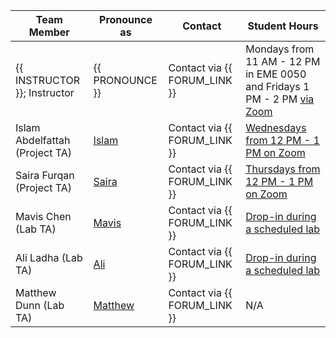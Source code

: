 | Team Member                    | Pronounce as                                  | Contact                      | Student Hours                                                                                                                                           |
|--------------------------------|-----------------------------------------------|------------------------------|---------------------------------------------------------------------------------------------------------------------------------------------------------|
| {{ INSTRUCTOR }}; Instructor   | {{ PRONOUNCE }}                               | Contact via {{ FORUM_LINK }} | Mondays from 11 AM - 12 PM in EME 0050 and Fridays 1 PM - 2 PM [via Zoom](https://ubc.zoom.us/j/67640303816?pwd=anVOVTJSSnA3T2hCK09idDF5Z0tEQT09)       |
| Islam Abdelfattah (Project TA) | [Islam](https://namedrop.io/islamabdelfattah) | Contact via {{ FORUM_LINK }} | [Wednesdays from 12 PM - 1 PM on Zoom](https://ubc.zoom.us/j/64061448764?pwd=NUwzclN5UWRhWUJETjZRNnBTeERrdz09)                                          |
| Saira Furqan (Project TA)      | [Saira]()                                     | Contact via {{ FORUM_LINK }} | [Thursdays from 12 PM - 1 PM on Zoom](https://ubc.zoom.us/j/64465950880?pwd=aWgwV085Z3pWT1dCZ0NMMWc4NWhzQT09)                                           |
| Mavis Chen (Lab TA)            | [Mavis](https://namedrop.io/mavischen)        | Contact via {{ FORUM_LINK }} | [Drop-in during a scheduled lab](https://courses.students.ubc.ca/cs/courseschedule?tname=subj-course&course=301&campuscd=UBCO&dept=DATA&pname=subjarea) |
| Ali Ladha (Lab TA)             | [Ali](https://namedrop.io/aliladha)           | Contact via {{ FORUM_LINK }} | [Drop-in during a scheduled lab](https://courses.students.ubc.ca/cs/courseschedule?tname=subj-course&course=301&campuscd=UBCO&dept=DATA&pname=subjarea) |
| Matthew Dunn (Lab TA)          | [Matthew]()                                   | Contact via {{ FORUM_LINK }} | N/A                                                                                                                                                     |

